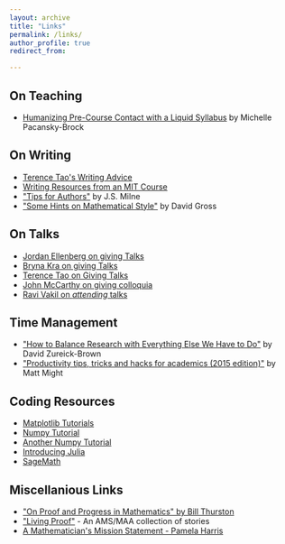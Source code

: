 ```yaml
---
layout: archive
title: "Links"
permalink: /links/
author_profile: true
redirect_from:

---
```


## On Teaching

* [Humanizing Pre-Course Contact with a Liquid Syllabus](https://brocansky.com/2020/06/humanizing-pre-course-contact-with-a-liquid-syllabus.html) by Michelle Pacansky-Brock



## On Writing

* [Terence Tao's Writing Advice](https://terrytao.wordpress.com/advice-on-writing-papers/ "On Writing")
* [Writing Resources from an MIT Course](https://ocw.mit.edu/courses/mathematics/18-821-project-laboratory-in-mathematics-spring-2013/writing/)
* ["Tips for Authors"](https://www.jmilne.org/math/tips.html) by J.S. Milne
* ["Some Hints on Mathematical Style"](https://people.math.osu.edu/goss.3/hint.pdf) by David Gross



## On Talks

* [Jordan Ellenberg on giving Talks](https://quomodocumque.wordpress.com/2010/09/23/tips-for-giving-talks/)
* [Bryna Kra on giving Talks](https://sites.math.northwestern.edu/~kra/papers/talks.pdf)
* [Terence Tao on Giving Talks](https://terrytao.wordpress.com/career-advice/talks-are-not-the-same-as-papers/)
* [John McCarthy on giving colloquia](http://www.ams.org/profession/leaders/workshops/gcoll.pdf)
* [Ravi Vakil on _attending_ talks](http://virtualmath1.stanford.edu/~vakil/threethings.html "The 'Three Things' Exercise")



## Time Management

* ["How to Balance Research with Everything Else We Have to Do"]("https://www.ams.org/journals/notices/202005/rnoti-p659.pdf") by David Zureick-Brown
* ["Productivity tips, tricks and hacks for academics (2015 edition)"](http://matt.might.net/articles/productivity-tips-hints-hacks-tricks-for-grad-students-academics/) by Matt Might


## Coding Resources

* [Matplotlib Tutorials](https://matplotlib.org/3.2.1/tutorials/index.html)
* [Numpy Tutorial](https://numpy.org/devdocs/user/quickstart.html#indexing-slicing-and-iterating)
* [Another Numpy Tutorial](https://cs231n.github.io/python-numpy-tutorial/)
* [Introducing Julia](https://en.wikibooks.org/wiki/Introducing_Julia)
* [SageMath](https://www.sagemath.org/)



## Miscellanious Links

* ["On Proof and Progress in Mathematics" by Bill Thurston](https://arxiv.org/abs/math/9404236)
* ["Living Proof"](https://www.ams.org/about-us/LivingProof.pdf) - An AMS/MAA collection of stories
* [A Mathematician's Mission Statement - Pamela Harris](https://blogs.ams.org/mathmentoringnetwork/2020/04/23/a-mathematicians-mission-statement/)